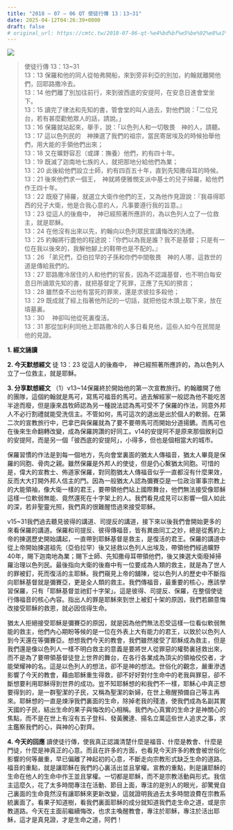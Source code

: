 ```yaml
---
title: "2018 – 07 – 06 QT 使徒行傳 13：13~31"
date: 2025-04-12T04:26:39+0800
draft: false
# original_url: https://cmtc.tw/2018-07-06-qt-%e4%bd%bf%e5%be%92%e8%a1%8c%e5%82%b3-13%ef%bc%9a1331
---
```


![](/images/qt.jpg)
> 使徒行傳 13：13\~31  
> 13：13 保羅和他的同人從帕弗開船，來到旁非利亞的別加，約翰就離開他們，回耶路撒冷去。  
> 13：14 他們離了別加往前行，來到彼西底的安提阿，在安息日進會堂坐下。  
> 13：15 讀完了律法和先知的書，管會堂的叫人過去，對他們說：「二位兄台，若有甚麼勸勉眾人的話，請說。」  
> 13：16 保羅就站起來，舉手，說：「以色列人和一切敬畏　神的人，請聽。  
> 13：17 這以色列民的　神揀選了我們的祖宗，當民寄居埃及的時候抬舉他們，用大能的手領他們出來；  
> 13：18 又在曠野容忍（或譯：撫養）他們，約有四十年。  
> 13：19 既滅了迦南地七族的人，就把那地分給他們為業；  
> 13：20 此後給他們設立士師，約有四百五十年，直到先知撒母耳的時候。  
> 13：21 後來他們求一個王，　神就將便雅憫支派中基士的兒子掃羅，給他們作王四十年。  
> 13：22 既廢了掃羅，就選立大衛作他們的王，又為他作見證說：『我尋得耶西的兒子大衛，他是合我心意的人，凡事要遵行我的旨意。』  
> 13：23 從這人的後裔中，　神已經照著所應許的，為以色列人立了一位救主，就是耶穌。  
> 13：24 在他沒有出來以先，約翰向以色列眾民宣講悔改的洗禮。  
> 13：25 約翰將行盡他的程途說：『你們以為我是誰？我不是基督；只是有一位在我以後來的，我解他腳上的鞋帶也是不配的。』  
> 13：26 「弟兄們，亞伯拉罕的子孫和你們中間敬畏　神的人哪，這救世的道是傳給我們的。  
> 13：27 耶路撒冷居住的人和他們的官長，因為不認識基督，也不明白每安息日所讀眾先知的書，就把基督定了死罪，正應了先知的預言；  
> 13：28 雖然查不出他有當死的罪來，還是求彼拉多殺他；  
> 13：29 既成就了經上指著他所記的一切話，就把他從木頭上取下來，放在墳墓裏。  
> 13：30 　神卻叫他從死裏復活。  
> 13：31 那從加利利同他上耶路撒冷的人多日看見他，這些人如今在民間是他的見證。

**1. 經文誦讀**

**2.  今天默想經文**
徒 13：23 從這人的後裔中，　神已經照著所應許的，為以色列人立了一位救主，就是耶穌。

**3. 分享默想經文**
（1）v13\~14保羅終於開始他的第一次宣教旅行。約翰離開了他的團隊，這個約翰就是馬可，寫馬可福音的馬可。過去解經家一般認為他不能吃苦半途而廢，但是康來昌牧師認為另一種說法認為馬可受不了保羅的作法，同意外邦人不必行割禮就能受洗信主。不管如何，馬可這次的退出是出於個人的軟弱。在第二次的宣教旅行中，巴拿巴與保羅就為了要不要帶馬可而開始分道揚鑣。而馬可也在後來生命翻轉改變，成為保羅誇讚的好同工。v14的安提阿不是原來那個敘利亞的安提阿，而是另一個「彼西底的安提阿」，小得多，但也是個相當大的城市。

保羅習慣的作法是到每一個地方，先向會堂裏面的猶太人傳福音，猶太人畢竟是保羅的同胞、骨肉之親。雖然保羅是外邦人的使徒，但是仍心繫猶太同胞。可惜的是，偉大的宣教士、佈道家保羅，對同胞猶太人傳福音似乎一直都沒有什麼果效，反而大大打開外邦人信主的門。因為一般猶太人認為彌賽亞是一位政治軍事宗教上的大能領袖，像大衛一樣的君王，要帶領他們站上國際舞台，他們無法接受像耶穌這樣一位軟弱無能、竟然還死在十字架上的人。我們看見成見可以影響一個人如此的深，若非聖靈光照，我們真的很難醒悟過來接受耶穌。

v15\~31我們過去聽見彼得的講道、司提反的講道，接下來以後我們會開始更多的來看保羅的講道。保羅和司提反、彼得傳福音，皆有異曲同工之妙，總是從舊約上帝的揀選歷史開始講起，一直帶到耶穌基督是救主，是復活的君王。保羅的講道中從上帝開始揀選祖先（亞伯拉罕）後又拯救以色列人出埃及，帶領他們經過曠野40年，賜下迦南地為業；賜下士師、先知撒母耳帶領他們，後又揀選大衛廢掉掃羅治理以色列民。最後指向大衛的後裔中有一位要成為人類的救主，就是為了世人的罪被釘，死而復活的主耶穌。我們窺見上帝的舖陳，從以色列人的歷史中不斷指向耶穌基督就是彌賽亞，更是全人類的救主。我們傳福音，最重要的核心，應該學習保羅，只有「耶穌基督並祂釘十字架」。這是彼得、司提反、保羅，在整個使徒行傳福音的核心內容。指出人的罪是耶穌來到世上被釘十架的原因，我們若願意悔改接受耶穌的救恩，就必因信得生命。

猶太人拒絕接受耶穌是彌賽亞的原因，就是因為他們無法忍受這樣一位看似軟弱無能的救主，他們內心期盼等候的是一位在外表上大有能力的君王，以致於以色列人到今天還在等彌賽亞。想想我們今天的教會，我們雖然接受了耶穌成為救主，但是我們還是像以色列人一樣不明白救主的意義是要將世人從罪惡的權勢裏拯救出來，而不是為了要帶領基督徒登上世界的舞台，在各行各業成為頂尖的領袖佼佼者，才能榮耀神的名。這是以色列人的想法，卻不是神的想法。世俗化的觀念，嚴重滲透影響了今天的教會，藉由耶穌重生得救，卻不好好對付生命中的老我與罪惡，卻不斷想要利用耶穌得到世界的成功。豈不知耶穌想的和我們不一樣，耶穌心中真正想要得到的，是一群聖潔的子民，又稱為聖潔的新婦，在世上儆醒預備自己等主再來。耶穌想的一直是煉淨我們裏面的生命，除掉老我的殘渣，使我們成為名副其實天國的子民，結出生命的果子與悔改的心相稱。我們內心真實的生命才是神關心的焦點，而不是在世上有沒有五子登科、發黃騰達、揚名立萬這些世人追求之事，求主鑑察我們的心，與神的心對齊。

**4. 今天的回應**
讀使徒行傳，使我真正認識清楚什麼是福音、什麼是教會、什麼是門徒，什麼是神真正的心意。而且在許多的方面，也看見今天許多的教會被世俗化影響的何等嚴重，早已偏離了神起初的心意，不斷走向宗教形式缺乏生命的道路。福音的重點，就是讓耶穌在我們的心裏活出並且掌權。宣教的重點，則是讓耶穌的生命在他人的生命中作王並且掌權。一切都是耶穌，而不是宗教活動與形式。我信主這麼久，花了太多時間專注在活動、節目上面，專注的是別人的眼光，卻驚覺自己裏面的生命竟然沒有讓耶穌來更新改變，這就證明我過去太多時間浪費在宗教系統裏面了。看果子知道樹，看我們裏面耶穌的成分就知道我們走生命之道，或是宗教道路。今天在主面前繼續悔改，也求主喚醒教會，專注於耶穌，專注於活出耶穌，這才是真見證，才是生命之道，阿們！
